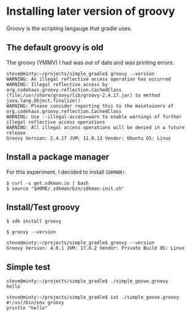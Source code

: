 # Installing later version of groovy

Groovy is the scripting langauge that gradle uses.  

## The default groovy is old

The groovy (YMMV) I had was out of date and was printing errors:

```
steve@minty:~/projects/simple_gradle$ groovy --version
WARNING: An illegal reflective access operation has occurred
WARNING: Illegal reflective access by org.codehaus.groovy.reflection.CachedClass (file:/usr/share/groovy/lib/groovy-2.4.17.jar) to method java.lang.Object.finalize()
WARNING: Please consider reporting this to the maintainers of org.codehaus.groovy.reflection.CachedClass
WARNING: Use --illegal-access=warn to enable warnings of further illegal reflective access operations
WARNING: All illegal access operations will be denied in a future release
Groovy Version: 2.4.17 JVM: 11.0.13 Vendor: Ubuntu OS: Linux

```


## Install a package manager

For this experiment, I decided to install `SDKMAN!`.

```
$ curl -s get.sdkman.io | bash
$ source "$HOME/.sdkman/bin/sdkman-init.sh"
```

## Install/Test groovy

```
$ sdk install groovy

$ groovy --version

steve@minty:~/projects/simple_gradle$ groovy --version
Groovy Version: 4.0.1 JVM: 17.0.2 Vendor: Private Build OS: Linux
```


## Simple test

```
steve@minty:~/projects/simple_gradle$ ./simple_goove.groovy 
hello

steve@minty:~/projects/simple_gradle$ cat ./simple_goove.groovy
#!/usr/bin/env groovy
println "hello" 
```
